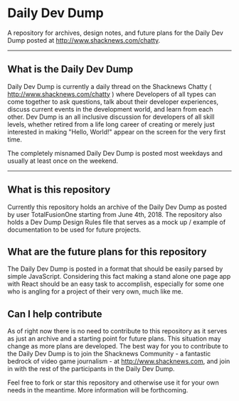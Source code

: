 # Daily Dev Dump

A repository for archives, design notes, and future plans for the Daily Dev Dump posted at <http://www.shacknews.com/chatty>.

***

## What is the Daily Dev Dump

Daily Dev Dump is currently a daily thread on the Shacknews Chatty ( <http://www.shacknews.com/chatty> ) where Developers of all types can come together to ask questions, talk about their developer experiences, discuss current events in the development world, and learn from each other. Dev Dump is an all inclusive discussion for developers of all skill levels, whether retired from a life long career of creating or merely just interested in making "Hello, World!" appear on the screen for the very first time.

The completely misnamed Daily Dev Dump is posted most weekdays and usually at least once on the weekend.

***

## What is this repository

Currently this repository holds an archive of the Daily Dev Dump as posted by user TotalFusionOne starting from June 4th, 2018. The repository also holds a Dev Dump Design Rules file that serves as a mock up / example of documentation to be used for future projects. 

## What are the future plans for this repository

The Daily Dev Dump is posted in a format that should be easily parsed by simple JavaScript. Considering this fact making a stand alone one page app with React should be an easy task to accomplish, especially for some one who is angling for a project of their very own, much like me.

## Can I help contribute

As of right now there is no need to contribute to this repository as it serves as just an archive and a starting point for future plans. This situation may change as more plans are developed. The best way for you to contribute to the Daily Dev Dump is to join the Shacknews Community - a fantastic bedrock of video game journalism - at <http://www.shacknews.com>, and join in with the rest of the participants in the Daily Dev Dump.

Feel free to fork or star this repository and otherwise use it for your own needs in the meantime. More information will be forthcoming.